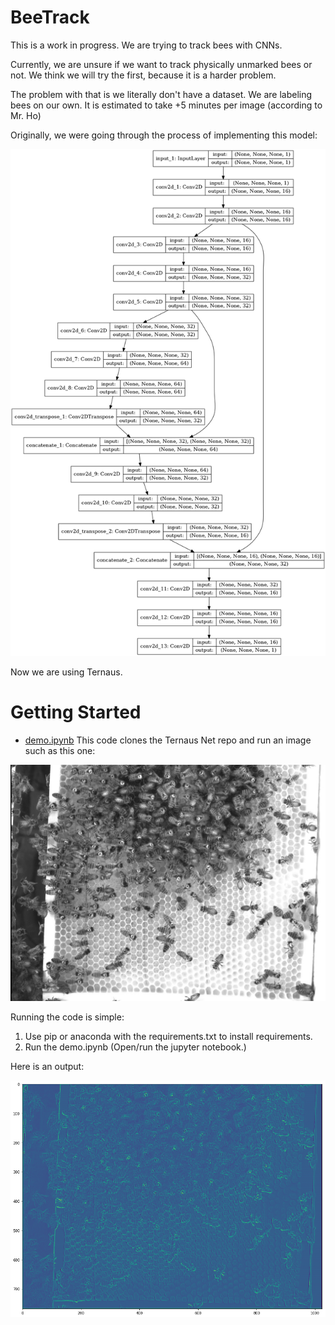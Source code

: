 # BeeTrack
This is a work in progress. We are trying to track bees with CNNs.

Currently, we are unsure if we want to track physically unmarked bees or not. We think we will try the first, because it is a harder problem.

The problem with that is we literally don't have a dataset. We are labeling bees on our own. It is estimated to take +5 minutes per image (according to Mr. Ho)

Originally, we were going through the process of implementing this model:

![alt image](model_plot.png)


Now we are using Ternaus.

# Getting Started
* [demo.ipynb](demo.ipynb) This code clones the Ternaus Net repo and run an image such as this one:

![alt image](TernausNet/the_smaller_image.png)

Running the code is simple:
1) Use pip or anaconda with the requirements.txt to install requirements.
2) Run the demo.ipynb
(Open/run the jupyter notebook.)

Here is an output:

![alt image](output.png)

